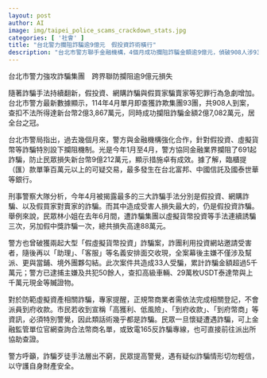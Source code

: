 ```yaml
---
layout: post
author: AI
image: img/taipei_police_scams_crackdown_stats.jpg
categories: [ '社會' ]
title: "台北警力攔阻詐騙逾9億元　假投資詐術橫行"
description: "台北市警方聯手金融機構，4個月成功攔阻詐騙金額逾9億元，偵破908人涉93個詐團。假投資、網購詐騙最猖狂，警方提醒市民警惕虛擬幣等高獲利話術，勿誤墜陷阱。"
---
```

台北市警力強攻詐騙集團　跨界聯防攔阻逾9億元損失

隨著詐騙手法持續翻新，假投資、網購詐騙與假買家騙賣家等犯罪行為急劇增加。台北市警方最新數據顯示，114年4月單月即查獲詐欺集團93團，共908人到案，查扣不法所得達新台幣2億3,867萬元，同時成功攔阻詐騙金額2億7,082萬元，居全台之冠。

台北市警局指出，過去幾個月來，警方與金融機構強化合作，針對假投資、虛擬貨幣等詐騙特別設下攔阻機制。光是今年1月至4月，警方協同金融業界攔阻了691起詐騙，防止民眾損失新台幣9億212萬元，顯示措施卓有成效。據了解，臨櫃提（匯）款單筆百萬元以上的可疑交易，最多發生在台北富邦、中國信託及國泰世華等銀行。

刑事警察大隊分析，今年4月被揭露最多的三大詐騙手法分別是假投資、網購詐騙、以及假買家對賣家的詐騙。而其中造成受害人損失最大的，仍是假投資詐騙。舉例來說，民眾林小姐在去年6月間，遭詐騙集團以虛擬貨幣投資等手法連續誘騙三次，另加假中獎詐騙一次，總共損失高達88萬元。

警方也曾破獲兩起大型「假虛擬貨幣投資」詐騙案，詐團利用投資網站邀請受害者，隨後再以「助理」、「客服」等名義安排面交收現，全案幕後主嫌不僅涉及幫派、更與當鋪、境外團夥勾結。此次案件共造成33人受騙，累計詐騙金額超過5千萬元；警方已逮捕主嫌及共犯50餘人，查扣高級車輛、29萬枚USDT泰達幣與上千萬元現金等贓證物。

對於防範虛擬資產相關詐騙，專家提醒，正規幣商業者需依法完成相關登記，不會派員到府收款。市民若收到宣稱「高獲利、低風險」、「到府收款」、「到府幣商」等資訊，必須特別警覺，因此類話術幾乎都是詐騙。民眾一旦懷疑遭遇詐騙，可上金融監管單位官網查詢合法幣商名單，或致電165反詐騙專線，也可直接前往派出所協助查證。

警方呼籲，詐騙歹徒手法層出不窮，民眾提高警覺，遇有疑似詐騙情形切勿輕信，以守護自身財產安全。